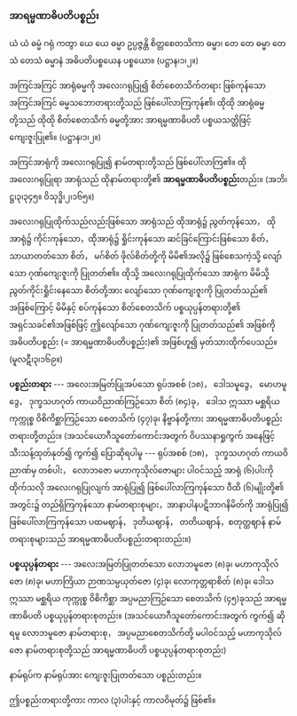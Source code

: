 ### အာရမ္မဏာဓိပတိပစ္စည်း

ယံ ယံ ဓမ္မံ ဂရုံ ကတွာ ယေ ယေ ဓမ္မာ ဥပ္ပဇ္ဇန္တိ စိတ္တစေတသိကာ ဓမ္မာ၊ တေ တေ ဓမ္မာ တေသံ တေသံ ဓမ္မာနံ အဓိပတိပစ္စယေန ပစ္စယော။ (ပဋ္ဌာန၊၁၊၂။)

အကြင်အကြင် အာရုံဓမ္မကို အလေးဂရုပြု၍ စိတ်စေတသိက်တရား ဖြစ်ကုန်သော အကြင်အကြင် ဓမ္မသဘောတရားတို့သည် ဖြစ်ပေါ်လာကြကုန်၏၊ ထိုထို အာရုံဓမ္မတို့သည် ထိုထို စိတ်စေတသိက် ဓမ္မတို့အား အာရမ္မဏာဓိပတိ ပစ္စယသတ္တိဖြင့် ကျေးဇူးပြု၏။ (ပဋ္ဌာန၊၁၊၂။)

အကြင်အာရုံကို အလေးဂရုပြု၍ နာမ်တရားတို့သည် ဖြစ်ပေါ်လာကြ၏။ 
ထိုအလေးဂရုပြုရာ အာရုံသည် ထိုနာမ်တရားတို့၏ **အာရမ္မဏာဓိပတိပစ္စည်း**တည်း။ (အဘိ၊ဋ္ဌ၊၃၊၃၄၅။ ဝိသုဒ္ဓိ၊၂၊၁၆၅။)

အလေးဂရုပြုထိုက်သည်လည်းဖြစ်သော အာရုံသည် ထိုအာရုံ၌ ညွတ်ကုန်သော， ထိုအာရုံ၌ ကိုင်းကုန်သော，ထိုအာရုံ၌ ရှိုင်းကုန်သော ဆင်ခြင်ကြောင်းဖြစ်သော စိတ်， သာယာတတ်သော စိတ်， မဂ်စိတ် ဖိုလ်စိတ်တို့ကို မိမိ၏အလို၌ ဖြစ်စေသကဲ့သို့ လျော်သော ဂုဏ်ကျေးဇူးကို ပြုတတ်၏။ 
ထိုသို့ အလေးဂရုပြုထိုက်သော အာရုံက မိမိသို့ ညွတ်ကိုင်းရှိုင်းနေသော စိတ်တို့အား လျော်သော ဂုဏ်ကျေးဇူးကို ပြုတတ်သည်၏ အဖြစ်ကြောင့် မိမိနှင့် စပ်ကုန်သော စိတ်စေတသိက် ပစ္စယုပ္ပန်တရားတို့၏ အရှင်သခင်၏အဖြစ်ဖြင့် ဤလျော်သော ဂုဏ်ကျေးဇူးကို ပြုတတ်သည်၏ အဖြစ်ကို အဓိပတိပစ္စည်း (= အာရမ္မဏာဓိပတိပစ္စည်း)၏ အဖြစ်ဟူ၍ မှတ်သားထိုက်ပေသည်။
(မူလဋီ၊၃၊၁၆၉။)

**ပစ္စည်းတရား** --- အလေးအမြတ်ပြုအပ်သော ရုပ်အစစ် (၁၈)， ဒေါသမူဒွေ， မောဟမူဒွေ， ဒုက္ခသဟဂုတ် ကာယဝိညာဏ်ကြဉ်သော စိတ် (၈၄)ခု， ဒေါသ ဣဿာ မစ္ဆရိယ ကုက္ကုစ္စ ဝိစိကိစ္ဆာကြဉ်သော စေတသိက် (၄၇)ခု၊ နိဗ္ဗာန်တို့ကား အာရမ္မဏာဓိပတိပစ္စည်းတရားတို့တည်း။ 
(အသင်ယောဂီသူတော်ကောင်းအတွက် ဝိပဿနာရှုကွက် အနေဖြင့် သီးသန့်ထုတ်နုတ်၍ ကွက်၍ ပြောဆိုရပါမူ --- ရုပ်အစစ် (၁၈)， ဒုက္ခသဟဂုတ် ကာယဝိညာဏ်မှ တစ်ပါး， လောဘဇော မဟာကုသိုလ်ဇောများ ပါဝင်သည့် အာရုံ (၆)ပါးကို ထိုက်သလို အလေးဂရုပြုလျက် အာရုံပြု၍ ဖြစ်ပေါ်လာကြကုန်သော ဝီထိ (၆)မျိုးတို့၏ အတွင်း၌ တည်ရှိကြကုန်သော နာမ်တရားစုများ，အာနာပါနပဋိဘာဂနိမိတ်ကို အာရုံပြု၍ ဖြစ်ပေါ်လာကြကုန်သော ပထမဈာန်， ဒုတိယဈာန်， တတိယဈာန်，စတုတ္ထဈာန် နာမ်တရားစုများသည် အာရမ္မဏာဓိပတိပစ္စည်းတရားတည်း။)

**ပစ္စယုပ္ပန်တရား** --- အလေးအမြတ်ပြုတတ်သော လောဘမူဇော (၈)ခု၊ မဟာကုသိုလ်ဇော (၈)ခု၊ မဟာကြိယာ ဉာဏသမ္ပယုတ်ဇော (၄)ခု၊ လောကုတ္တရာစိတ် (၈)ခု၊ ဒေါသ ဣဿာ မစ္ဆရိယ ကုက္ကုစ္စ ဝိစိကိစ္ဆာ အပ္ပမညာကြဉ်သော စေတသိက် (၄၅)ခုသည် အာရမ္မဏာဓိပတိ ပစ္စယုပ္ပန်တရားစုတည်း။ 
(အသင်ယောဂီသူတော်ကောင်းအတွက် ကွက်၍ ဆိုရမူ လောဘမူဇော နာမ်တရားစု， အပ္ပမညာစေတသိက်တို့ မပါဝင်သည့် မဟာကုသိုလ်ဇော နာမ်တရားစုတို့သည် အာရမ္မဏာဓိပတိ ပစ္စယုပ္ပန်တရားစုတည်း)

နာမ်ရုပ်က နာမ်ရုပ်အား ကျေးဇူးပြုတတ်သော ပစ္စည်းတည်း။

ဤပစ္စည်းတရားတို့ကား ကာလ (၃)ပါးနှင့် ကာလဝိမုတ်၌ ဖြစ်၏။

